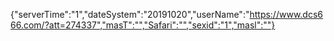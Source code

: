 {"serverTime":"1","dateSystem":"20191020","userName":"https://www.dcs666.com/?att=274337","masT":"","Safari":"","sexid":"1","masl":""}
